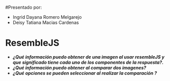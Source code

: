 #Presentado por:
  * Ingrid Dayana Romero Melgarejo
  * Deisy Tatiana Macias Cardenas
  
# ResembleJS

* ***¿Qué información puedo obtener de una imagen al usar resembleJS y que significado tiene cada uno de los componentes de la respuesta?.***
* ***¿Qué información puedo obtener al comparar dos imagenes?***
* ***¿Qué opciones se pueden seleccionar al realizar la comparación ?***
